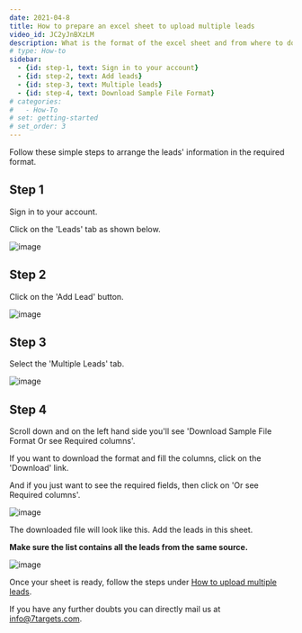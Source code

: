```yaml
---
date: 2021-04-8
title: How to prepare an excel sheet to upload multiple leads
video_id: JC2yJnBXzLM
description: What is the format of the excel sheet and from where to download it.
# type: How-to
sidebar:
  - {id: step-1, text: Sign in to your account}
  - {id: step-2, text: Add leads}
  - {id: step-3, text: Multiple leads}
  - {id: step-4, text: Download Sample File Format}
# categories:
#   - How-To
# set: getting-started
# set_order: 3
---
```


Follow these simple steps to arrange the leads' information in the required format.

## Step 1

Sign in to your account.

Click on the 'Leads' tab as shown below.

![image](../../images/leads-sheet-1.png)

## Step 2

Click on the 'Add Lead' button.

![image](../../images/leads-sheet-2.png)

## Step 3

Select the 'Multiple Leads' tab.

![image](../../images/leads-sheet-3.png)

## Step 4

Scroll down and on the left hand side you'll see 'Download Sample File Format Or see Required columns'.

If you want to download the format and fill the columns, click on the 'Download' link.

And if you just want to see the required fields, then click on 'Or see Required columns'.

![image](../../images/leads-sheet-4.png)

The downloaded file will look like this. Add the leads in this sheet.

**Make sure the list contains all the leads from the same source.** 

![image](../../images/leads-sheet-5.png)

Once your sheet is ready, follow the steps under [How to upload multiple leads](../how-to/how-to-add-multiple-leads/).

If you have any further doubts you can directly mail us at info@7targets.com.